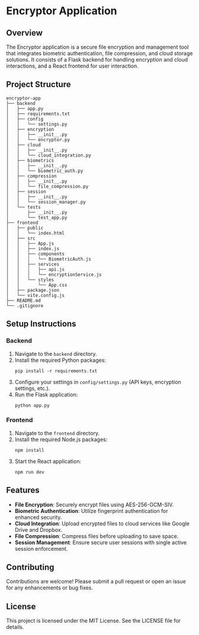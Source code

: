 # Encryptor Application

## Overview
The Encryptor application is a secure file encryption and management tool that integrates biometric authentication, file compression, and cloud storage solutions. It consists of a Flask backend for handling encryption and cloud interactions, and a React frontend for user interaction.

## Project Structure
```
encryptor-app
├── backend
│   ├── app.py
│   ├── requirements.txt
│   ├── config
│   │   └── settings.py
│   ├── encryption
│   │   ├── __init__.py
│   │   └── encryptor.py
│   ├── cloud
│   │   ├── __init__.py
│   │   └── cloud_integration.py
│   ├── biometrics
│   │   ├── __init__.py
│   │   └── biometric_auth.py
│   ├── compression
│   │   ├── __init__.py
│   │   └── file_compression.py
│   ├── session
│   │   ├── __init__.py
│   │   └── session_manager.py
│   └── tests
│       ├── __init__.py
│       └── test_app.py
├── frontend
│   ├── public
│   │   └── index.html
│   ├── src
│   │   ├── App.js
│   │   ├── index.js
│   │   ├── components
│   │   │   └── BiometricAuth.js
│   │   ├── services
│   │   │   ├── api.js
│   │   │   └── encryptionService.js
│   │   └── styles
│   │       └── App.css
│   ├── package.json
│   └── vite.config.js
├── README.md
└── .gitignore
```

## Setup Instructions

### Backend
1. Navigate to the `backend` directory.
2. Install the required Python packages:
   ```
   pip install -r requirements.txt
   ```
3. Configure your settings in `config/settings.py` (API keys, encryption settings, etc.).
4. Run the Flask application:
   ```
   python app.py
   ```

### Frontend
1. Navigate to the `frontend` directory.
2. Install the required Node.js packages:
   ```
   npm install
   ```
3. Start the React application:
   ```
   npm run dev
   ```

## Features
- **File Encryption**: Securely encrypt files using AES-256-GCM-SIV.
- **Biometric Authentication**: Utilize fingerprint authentication for enhanced security.
- **Cloud Integration**: Upload encrypted files to cloud services like Google Drive and Dropbox.
- **File Compression**: Compress files before uploading to save space.
- **Session Management**: Ensure secure user sessions with single active session enforcement.

## Contributing
Contributions are welcome! Please submit a pull request or open an issue for any enhancements or bug fixes.

## License
This project is licensed under the MIT License. See the LICENSE file for details.
